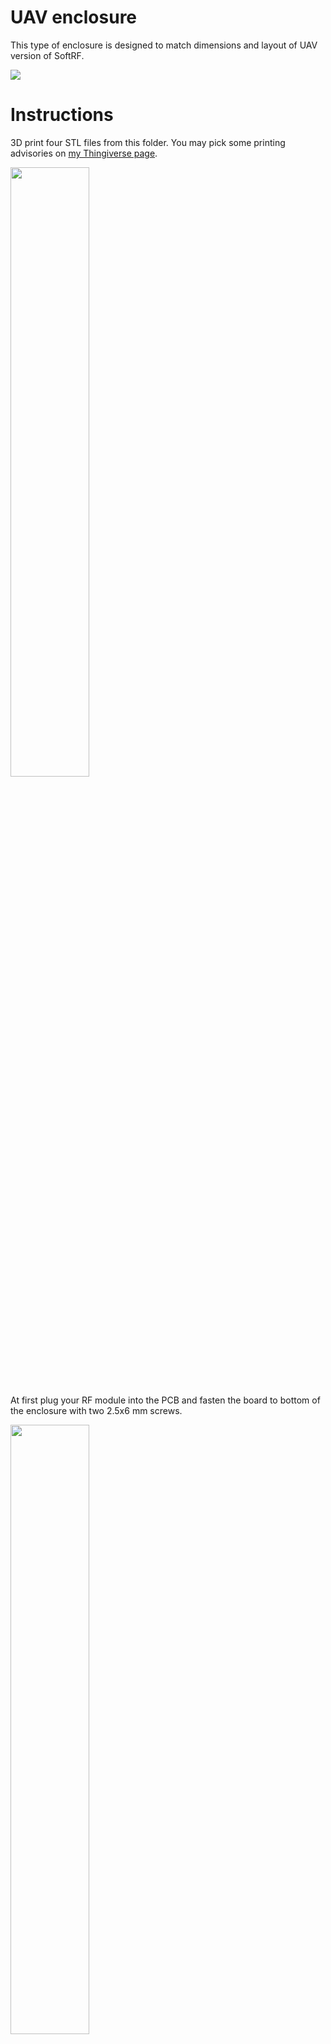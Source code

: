 # UAV enclosure

This type of enclosure is designed to match dimensions and layout of UAV version of SoftRF.

![](https://github.com/lyusupov/SoftRF/raw/master/documents/images/softrf_case_uav_4.jpg)

# Instructions

3D print four STL files from this folder. You may pick some printing advisories on [my Thingiverse page](http://www.thingiverse.com/thing:2121817).

<img src="https://github.com/lyusupov/SoftRF/raw/master/documents/images/softrf_case_uav_1.jpg" width="50%" height="50%">

At first plug your RF module into the PCB and fasten the board to bottom of the enclosure with two 2.5x6 mm screws.

<img src="https://github.com/lyusupov/SoftRF/raw/master/documents/images/softrf_case_uav_2.jpg" width="50%" height="50%">

Plug NodeMCU or ESP32 DevKit into the board's socket. 

<img src="https://github.com/lyusupov/SoftRF/raw/master/documents/images/softrf_case_uav_3.jpg" width="50%" height="50%">

Fasten cover of the enclosure with four 2.5x10 mm screws.

<img src="https://github.com/lyusupov/SoftRF/raw/master/documents/images/softrf_case_uav_4.jpg" width="50%" height="50%">
